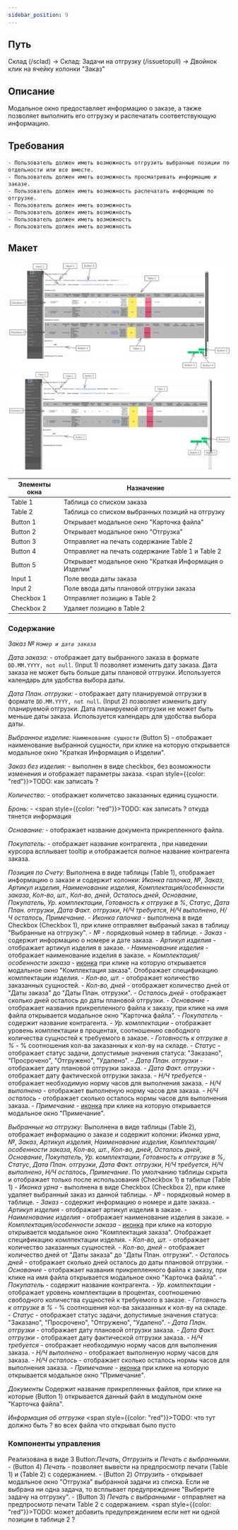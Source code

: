 ```yaml
---
sidebar_position: 9
---
```


## Путь
Склад (/sclad) -> Склад: Задачи на отгрузку (/issuetopull) -> Двойнок клик на ячейку колонки "Заказ"

## Описание
Модальное окно предоставляет информацию о заказе, а также позволяет выполнить его отгрузку и распечатать соответствующую информацию.

## Требования
    - Пользователь должен иметь возможность отгрузить выбранные позиции по отдельности или все вместе.
    - Пользователь должен иметь возможность просматривать информацию и заказе.
    - Пользователь должен иметь возможность распечатать информацию по отгрузке.
    - Пользователь должен иметь возможность 
    - Пользователь должен иметь возможность
    - Пользователь должен иметь возможность
    - Пользователь должен иметь возможность

## Макет
![Пример изображения модального окна Заказ](\img\Order.png)
![Пример изображения модального окна Заказ](\img\Order2.png)

| Элементы окна | Назначение |
|---|---|
|Table 1| Таблица со списком заказа |
|Table 2| Таблица со списком выбранных позиций на отгрузку |
|Button 1| Открывает модальное окно "Карточка файла" |
|Button 2| Открывает модальное окно "Отгрузка" |
|Button 3| Отправляет на печать содержание Table 2 |
|Button 4| Отправляет на печать содержание Table 1 и Table 2 |
|Button 5| Открывает модальное окно "Краткая Информация о Изделии" |
|Input 1| Поле ввода даты заказа |
|Input 2| Поле ввода даты плановой отгрузки заказа |
|Checkbox 1| Отправляет позицию в Table 2 |
|Checkbox 2| Удаляет позицию в Table 2 |

### Содержание
*Заказ № `Номер и дата заказа`*

*Дата заказа:* - отображает дату выбранного заказа в формате `DD.MM.YYYY, not null`. (Input 1) позволяет изменить дату заказа. Дата заказа не может быть больше даты плановой отгрузки. Используется календарь для удобства выбора даты.

*Дата План. отгрузки:* - отображает дату планируемой отгрузки в формате `DD.MM.YYYY, not null`. (Input 2) позволяет изменить дату планируемой отгрузки.  Дата планируемой отгрузки не может быть меньше даты заказа. Используется календарь для удобства выбора даты.

*Выбранное изделие:* `Наименование сущности` (Button 5) - отображает наименование выбранной сущности, при клике на которую открывается модальное окно "Краткая Информация о Изделии".

*Заказ без изделия:* - выполнен в виде checkbox, без возможности изменения и отображает параметры заказа. <span style={{color: "red"}}>TODO: как записать ?</span>

*Количество:* - отображает количетсво заказанных единиц сущности.

*Бронь:* - <span style={{color: "red"}}>TODO: как записать ? откуда тянется информация</span>

*Основание:* - отображает название документа прикрепленного файла.

*Покупатель:* - отображает название контрагента , при наведении курсора всплывает tooltip и отображается полное название контрагента заказа.

*Позиция по Счету:*
Выполнена в виде таблицы (Table 1), отображает информацию о заказе и содержит колонки: *Иконка галочка*, *№*, *Заказ*, *Артикул изделия*, *Наименование изделия*, *Комплектация/особенности заказа*, *Кол-во, шт.*, *Кол-во, дней*, *Осталось дней*, *Основание*, *Покупатель*, *Ур. комплектации*, *Готовность к отгрузке в %*, *Статус*, *Дата План. отгрузки*, *Дата Факт. отгрузки*, *Н/Ч требуется*, *Н/Ч выполнено*, *Н/Ч осталось*, *Примечание*.
    - *Иконка галочка* - выполнена в виде Checkbox (Checkbox 1), при клике отправляет выбраный заказ в таблицу "Выбранные на отгрузку".
    - *№* - порядковый номер в таблице.
    - *Заказ* - содержит информацию о номере и дате заказа.
    - *Артикул изделия* - отображает артикул изделия в заказе.
    - *Наименование изделия* - отображает наименование изделия в заказе.
    = *Комплектация/особенности заказа* - [иконка](/img/plus.png) при клике на которую открывается модальное окно  "Комплектация заказа". Отображает спецификацию комлпектации изделия.
    - *Кол-во, шт.* - отображает количество заказанных сущностей.
    - *Кол-во, дней* - отображает количество дней от "Даты заказа" до "Даты План. отгрузки".
    - *Осталось дней* - отображает сколько дней осталось до даты плановой отгрузки.
    - *Основание* - отображает названия прикрепленного файла к заказу, при клике на имя файла открывается модальное окно "Карточка файла".
    - *Покупатель* - содержит название контрагента.
    - *Ур. комлпектации* - отображает уровень комплектации в процентах, соотношению свободного количества сущностей к требуемого в заказе.
    - *Готовность к отгрузке в %* - % соотношения кол-ва заказанных к кол-ву на складе.
    - *Статус* - отображает статус задачи, допустимые значения статуса: "Заказано", "Просрочено", "Отгружено", "Удалено".
    - *Дата План. отгрузки* - отображает дату плановой отгрузки заказа.
    - *Дата Факт. отгрузки* - отображает дату фактической отгрузки заказа.
    - *Н/Ч требуется* - отображает необходимую норму часов для выполнения заказа.
    - *Н/Ч выполнено* - отображает выполненую норму часов для заказа.
    - *Н/Ч осталось* - отображает сколько осталось нормы часов для выполнения заказа.
    - *Примечание* - [иконка](/img/plus.png) при клике на которую открывается модальное окно "Примечание".

*Выбранные на отгрузку:*
Выполнена в виде таблицы (Table 2), отображает информацию о заказе и содержит колонки: *Иконка урна*, *№*, *Заказ*, *Артикул изделия*, *Наименование изделия*, *Комплектация/особенности заказа*, *Кол-во, шт.*, *Кол-во, дней*, *Осталось дней*, *Основание*, *Покупатель*, *Ур. комплектации*, *Готовность к отгрузке в %*, *Статус*, *Дата План. отгрузки*, *Дата Факт. отгрузки*, *Н/Ч требуется*, *Н/Ч выполнено*, *Н/Ч осталось*, *Примечание*. По умолчанию таблицы скрыта и отображает только после использования (Checkbox 1) в табилце (Table 1)
    - *Иконка урна* - выполнена в виде Checkbox (Checkbox 2), при клике удаляет выбранный заказ из данной таблицы.
    - *№* - порядковый номер в таблице.
    - *Заказ* - содержит информацию о номере и дате заказа.
    - *Артикул изделия* - отображает артикул изделия в заказе.
    - *Наименование изделия* - отображает наименование изделия в заказе.
    = *Комплектация/особенности заказа* - [иконка](/img/plus.png) при клике на которую открывается модальное окно  "Комплектация заказа". Отображает спецификацию комлпектации изделия.
    - *Кол-во, шт.* - отображает количество заказанных сущностей.
    - *Кол-во, дней* - отображает количество дней от "Даты заказа" до "Даты План. отгрузки".
    - *Осталось дней* - отображает сколько дней осталось до даты плановой отгрузки.
    - *Основание* - отображает названия прикрепленного файла к заказу, при клике на имя файла открывается модальное окно "Карточка файла".
    - *Покупатель* - содержит название контрагента.
    - *Ур. комлпектации* - отображает уровень комплектации в процентах, соотношению свободного количества сущностей к требуемого в заказе.
    - *Готовность к отгрузке в %* - % соотношения кол-ва заказанных к кол-ву на складе.
    - *Статус* - отображает статус задачи, допустимые значения статуса: "Заказано", "Просрочено", "Отгружено", "Удалено".
    - *Дата План. отгрузки* - отображает дату плановой отгрузки заказа.
    - *Дата Факт. отгрузки* - отображает дату фактической отгрузки заказа.
    - *Н/Ч требуется* - отображает необходимую норму часов для выполнения заказа.
    - *Н/Ч выполнено* - отображает выполненую норму часов для заказа.
    - *Н/Ч осталось* - отображает сколько осталось нормы часов для выполнения заказа.
    - *Примечание* - [иконка](/img/plus.png) при клике на которую открывается модальное окно "Примечание".

*Документы*
Содержит название прикрепленных файлов, при клике на которые (Button 1) открывается данный файл в модульном окне "Карточка файла".

*Информация об отгрузке*
<span style={{color: "red"}}>TODO: что тут должно быть ? во всех файла что открывал было пусто</span>

### Компоненты управления 
Реализована в виде 3 Button:*Печать*, *Отгрузить* и *Печать с выбранными*.
    - (Button 4) *Печать* - позволяет вывести на предпросмотр печати (Table 1) и (Table 2) с содержанием.
    - (Button 2) *Отгрузить* - открывает модальное окно "Отгрузка" выбранной задачи из списка. Если не выбрана ни одна задача, то всплывает предупреждение "Выберите задачу на отгрузку".
    - (Button 3) *Печать с выбранными* - отправляет на предпросмотр печати Table 2 с содержанием. <span style={{color: "red"}}>TODO: может добавить предупреждением если нет ни одной позиции в таблице 2 ? </span>